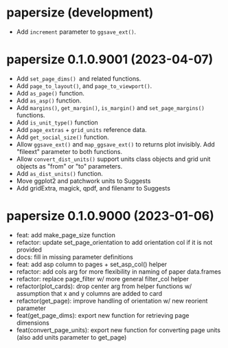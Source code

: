 # papersize (development)

- Add `increment` parameter to `ggsave_ext()`.

# papersize 0.1.0.9001 (2023-04-07)

- Add `set_page_dims() `and related functions.
- Add `page_to_layout()`, and `page_to_viewport()`.
- Add `as_page()` function.
- Add `as_asp()` function.
- Add `margins()`, `get_margin()`, `is_margin()` and `set_page_margins()` functions.
- Add `is_unit_type()` function
- Add `page_extras` + `grid_units` reference data.
- Add `get_social_size()` function.
- Allow `ggsave_ext()` and `map_ggsave_ext()` to returns plot invisibly. Add "fileext" parameter to both functions.
- Allow `convert_dist_units()` support units class objects and grid unit objects as "from" or "to" parameters.
- Add `as_dist_units()` function.
- Move ggplot2 and patchwork units to Suggests
- Add gridExtra, magick, qpdf, and filenamr to Suggests

# papersize 0.1.0.9000 (2023-01-06)

- feat: add make_page_size function
- refactor: update set_page_orientation to add orientation col if it is not provided
- docs: fill in missing parameter definitions
- feat: add asp column to pages + set_asp_col() helper
- refactor: add cols arg for more flexibility in naming of paper data.frames
- refactor: replace page_filter w/ more general filter_col helper
- refactor(plot_cards): drop center arg from helper functions w/ assumption that x and y columns are added to card
- refactor(get_page): improve handling of orientation w/ new reorient parameter
- feat(get_page_dims): export new function for retrieving page dimensions
- feat(convert_page_units): export new function for converting page units (also add units parameter to get_page)

